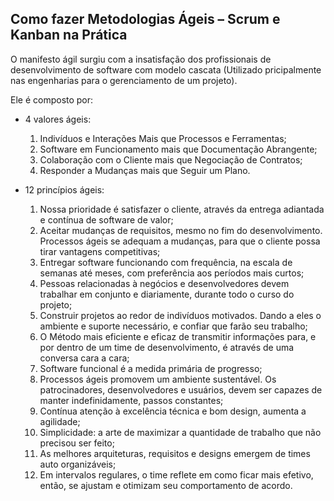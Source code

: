 ## Como fazer Metodologias Ágeis – Scrum e Kanban na Prática

O manifesto ágil surgiu com a insatisfação dos profissionais de desenvolvimento de software com modelo cascata (Utilizado pricipalmente nas engenharias para o gerenciamento de um projeto).

Ele é composto por:
- 4 valores ágeis:
  1. Indivíduos e Interações Mais que Processos e Ferramentas;
  2. Software em Funcionamento mais que Documentação Abrangente;
  3. Colaboração com o Cliente mais que Negociação de Contratos;
  4. Responder a Mudanças mais que Seguir um Plano.
   
- 12 princípios ágeis:
  1. Nossa prioridade é satisfazer o cliente, através da entrega adiantada e contínua de software de valor;
  2. Aceitar mudanças de requisitos, mesmo no fim do desenvolvimento. Processos ágeis se adequam a mudanças, para que o cliente possa tirar vantagens competitivas;
  3. Entregar software funcionando com frequência, na escala de semanas até meses, com preferência aos períodos mais curtos;
  4. Pessoas relacionadas à negócios e desenvolvedores devem trabalhar em conjunto e diariamente, durante todo o curso do projeto;
  5. Construir projetos ao redor de indivíduos motivados. Dando a eles o ambiente e suporte necessário, e confiar que farão seu trabalho;
  6. O Método mais eficiente e eficaz de transmitir informações para, e por dentro de um time de desenvolvimento, é através de uma conversa cara a cara;
  7. Software funcional é a medida primária de progresso;
  8. Processos ágeis promovem um ambiente sustentável. Os patrocinadores, desenvolvedores e usuários, devem ser capazes de manter indefinidamente, passos constantes;
  9. Contínua atenção à excelência técnica e bom design, aumenta a agilidade;
  10. Simplicidade: a arte de maximizar a quantidade de trabalho que não precisou ser feito;
  11. As melhores arquiteturas, requisitos e designs emergem de times auto organizáveis;
  12. Em intervalos regulares, o time reflete em como ficar mais efetivo, então, se ajustam e otimizam seu comportamento de acordo.
  

